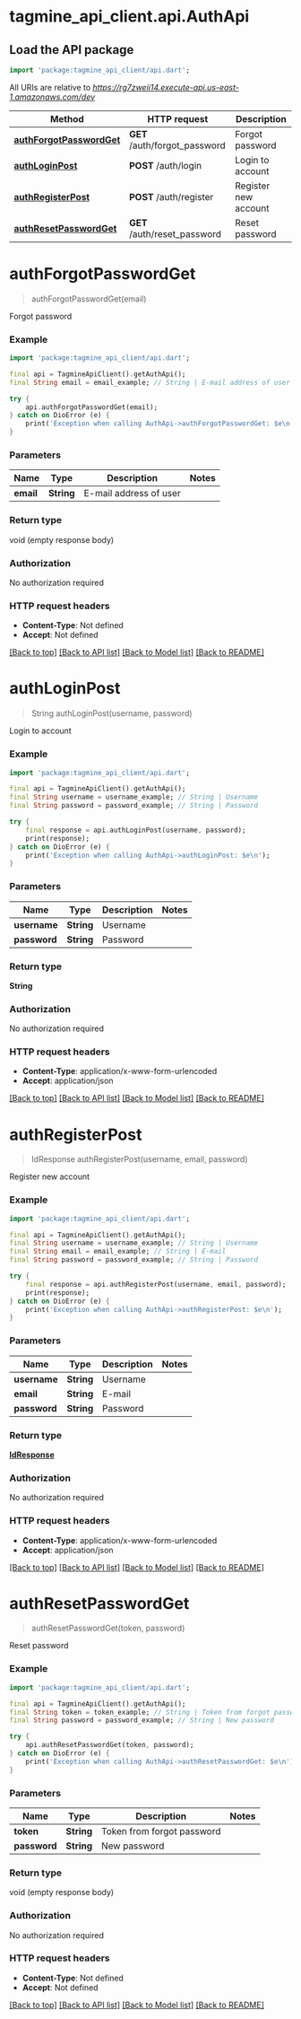 # tagmine_api_client.api.AuthApi

## Load the API package
```dart
import 'package:tagmine_api_client/api.dart';
```

All URIs are relative to *https://rg7zweii14.execute-api.us-east-1.amazonaws.com/dev*

Method | HTTP request | Description
------------- | ------------- | -------------
[**authForgotPasswordGet**](AuthApi.md#authforgotpasswordget) | **GET** /auth/forgot_password | Forgot password
[**authLoginPost**](AuthApi.md#authloginpost) | **POST** /auth/login | Login to account
[**authRegisterPost**](AuthApi.md#authregisterpost) | **POST** /auth/register | Register new account
[**authResetPasswordGet**](AuthApi.md#authresetpasswordget) | **GET** /auth/reset_password | Reset password


# **authForgotPasswordGet**
> authForgotPasswordGet(email)

Forgot password

### Example
```dart
import 'package:tagmine_api_client/api.dart';

final api = TagmineApiClient().getAuthApi();
final String email = email_example; // String | E-mail address of user

try {
    api.authForgotPasswordGet(email);
} catch on DioError (e) {
    print('Exception when calling AuthApi->authForgotPasswordGet: $e\n');
}
```

### Parameters

Name | Type | Description  | Notes
------------- | ------------- | ------------- | -------------
 **email** | **String**| E-mail address of user | 

### Return type

void (empty response body)

### Authorization

No authorization required

### HTTP request headers

 - **Content-Type**: Not defined
 - **Accept**: Not defined

[[Back to top]](#) [[Back to API list]](../README.md#documentation-for-api-endpoints) [[Back to Model list]](../README.md#documentation-for-models) [[Back to README]](../README.md)

# **authLoginPost**
> String authLoginPost(username, password)

Login to account

### Example
```dart
import 'package:tagmine_api_client/api.dart';

final api = TagmineApiClient().getAuthApi();
final String username = username_example; // String | Username
final String password = password_example; // String | Password

try {
    final response = api.authLoginPost(username, password);
    print(response);
} catch on DioError (e) {
    print('Exception when calling AuthApi->authLoginPost: $e\n');
}
```

### Parameters

Name | Type | Description  | Notes
------------- | ------------- | ------------- | -------------
 **username** | **String**| Username | 
 **password** | **String**| Password | 

### Return type

**String**

### Authorization

No authorization required

### HTTP request headers

 - **Content-Type**: application/x-www-form-urlencoded
 - **Accept**: application/json

[[Back to top]](#) [[Back to API list]](../README.md#documentation-for-api-endpoints) [[Back to Model list]](../README.md#documentation-for-models) [[Back to README]](../README.md)

# **authRegisterPost**
> IdResponse authRegisterPost(username, email, password)

Register new account

### Example
```dart
import 'package:tagmine_api_client/api.dart';

final api = TagmineApiClient().getAuthApi();
final String username = username_example; // String | Username
final String email = email_example; // String | E-mail
final String password = password_example; // String | Password

try {
    final response = api.authRegisterPost(username, email, password);
    print(response);
} catch on DioError (e) {
    print('Exception when calling AuthApi->authRegisterPost: $e\n');
}
```

### Parameters

Name | Type | Description  | Notes
------------- | ------------- | ------------- | -------------
 **username** | **String**| Username | 
 **email** | **String**| E-mail | 
 **password** | **String**| Password | 

### Return type

[**IdResponse**](IdResponse.md)

### Authorization

No authorization required

### HTTP request headers

 - **Content-Type**: application/x-www-form-urlencoded
 - **Accept**: application/json

[[Back to top]](#) [[Back to API list]](../README.md#documentation-for-api-endpoints) [[Back to Model list]](../README.md#documentation-for-models) [[Back to README]](../README.md)

# **authResetPasswordGet**
> authResetPasswordGet(token, password)

Reset password

### Example
```dart
import 'package:tagmine_api_client/api.dart';

final api = TagmineApiClient().getAuthApi();
final String token = token_example; // String | Token from forgot password
final String password = password_example; // String | New password

try {
    api.authResetPasswordGet(token, password);
} catch on DioError (e) {
    print('Exception when calling AuthApi->authResetPasswordGet: $e\n');
}
```

### Parameters

Name | Type | Description  | Notes
------------- | ------------- | ------------- | -------------
 **token** | **String**| Token from forgot password | 
 **password** | **String**| New password | 

### Return type

void (empty response body)

### Authorization

No authorization required

### HTTP request headers

 - **Content-Type**: Not defined
 - **Accept**: Not defined

[[Back to top]](#) [[Back to API list]](../README.md#documentation-for-api-endpoints) [[Back to Model list]](../README.md#documentation-for-models) [[Back to README]](../README.md)


